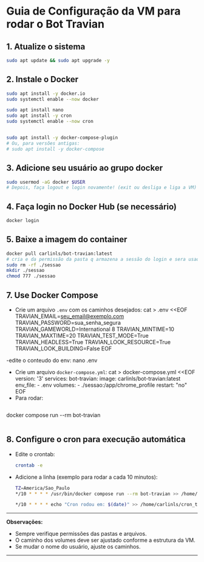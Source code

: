 # Guia de Configuração da VM para rodar o Bot Travian

## 1. Atualize o sistema
```sh
sudo apt update && sudo apt upgrade -y
```

## 2. Instale o Docker
```sh
sudo apt install -y docker.io
sudo systemctl enable --now docker

sudo apt install nano
sudo apt install -y cron
sudo systemctl enable --now cron


sudo apt install -y docker-compose-plugin
# Ou, para versões antigas:
# sudo apt install -y docker-compose
```

## 3. Adicione seu usuário ao grupo docker
```sh
sudo usermod -aG docker $USER
# Depois, faça logout e login novamente! (exit ou desliga e liga a VM)
```

## 4. Faça login no Docker Hub (se necessário)
```sh
docker login
```

## 5. Baixe a imagem do container
```sh
docker pull carlinls/bot-travian:latest
# cria e da permissão da pasta q armazena a sessão do login e sera usada como volume
sudo rm -rf ./sessao
mkdir ./sessao
chmod 777 ./sessao
```
## 7. Use Docker Compose
- Crie um arquivo `.env` com os caminhos desejados:
    cat > .env <<EOF
    TRAVIAN_EMAIL=seu_email@exemplo.com
    TRAVIAN_PASSWORD=sua_senha_segura
    TRAVIAN_GAMEWORLD=International 8
    TRAVIAN_MINTIME=10
    TRAVIAN_MAXTIME=20
    TRAVIAN_TEST_MODE=True
    TRAVIAN_HEADLESS=True
    TRAVIAN_LOOK_RESOURCE=True
    TRAVIAN_LOOK_BUILDING=False
    EOF 

-edite o conteudo do env:
  nano .env

- Crie um arquivo `docker-compose.yml`:
    cat > docker-compose.yml <<EOF
    version: '3'
    services:
      bot-travian:
        image: carlinls/bot-travian:latest
        env_file:
          - .env
        volumes:
          - ./sessao:/app/chrome_profile
        restart: "no"
    EOF
- Para rodar:
  ```sh
docker compose run --rm bot-travian
  ```
```

## 8. Configure o cron para execução automática
- Edite o crontab:
  ```sh
  crontab -e
  ```
- Adicione a linha (exemplo para rodar a cada 10 minutos):
  ```sh
  TZ=America/Sao_Paulo
  */10 * * * * /usr/bin/docker compose run --rm bot-travian >> /home/carlinls/app.log 2>&1

  */10 * * * * echo "Cron rodou em: $(date)" >> /home/carlinls/cron_teste.log
  ```
---

**Observações:**
- Sempre verifique permissões das pastas e arquivos.
- O caminho dos volumes deve ser ajustado conforme a estrutura da VM.
- Se mudar o nome do usuário, ajuste os caminhos.

---